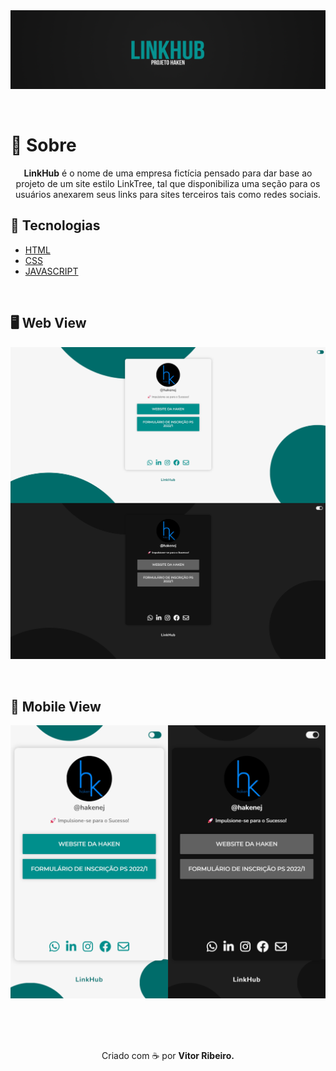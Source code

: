 
<img src="./img/readmebanner.png" alt="">

<br>

<p align="center">
<img src="https://img.shields.io/github/repo-size/vitorRibeiro7/LinkBash-HAKEN?style=for-the-badge" alt="">
<img src="https://img.shields.io/github/license/vitorRibeiro7/LinkBash-HAKEN?style=for-the-badge" alt="">
<img src="https://img.shields.io/github/commit-activity/y/vitorRibeiro7/LinkBash-HAKEN?style=for-the-badge" alt="">
</p>

<h1>🔖 Sobre</h1>
<p align="center">
    <b>LinkHub</b> é o nome de uma empresa fictícia pensado para dar base ao projeto de um site estilo LinkTree, tal que disponibiliza uma seção para os usuários anexarem seus links para sites terceiros tais como redes sociais.
</p>

## 🚀 Tecnologias

- [HTML](https://devdocs.io/html/)
- [CSS](https://devdocs.io/css/)
- [JAVASCRIPT](https://devdocs.io/javascript/)

<br>

## 🖥️ Web View
<p align="center">
    <img src="img/webview.png" alt="">
</p>

<br>

## 📱 Mobile View
<p align="center">
    <img src="img/mobileview.png" alt="">
</p>


<br>
<br>
<br>

<!-- <table><tr>
<td align="center"><a href="https://github.com/vitorRibeiro7">
 <img style="border-radius: 30%;" src="https://avatars.githubusercontent.com/u/72838474?v=4" width="100px;" alt=""/>
<br />
 <b>Vitor Ribeiro</b></a>
 <a href="https://github.com/vitorRibeiro7" title="Repositorio Jhonatan"></a>

[![Gmail Badge](https://img.shields.io/badge/-vitorhugoribeiro@alunos.utfpr.edu.br-c14438?style=flat-square&logo=Gmail&logoColor=white&link=mailto:vitorhugoribeiro@alunos.utfpr.edu.br)](mailto:vitorhugoribeiro@alunos.utfpr.edu.br)</td>

</tr></table> -->

<p align="center"> Criado com ☕ por <b>Vitor Ribeiro. </b></p>
